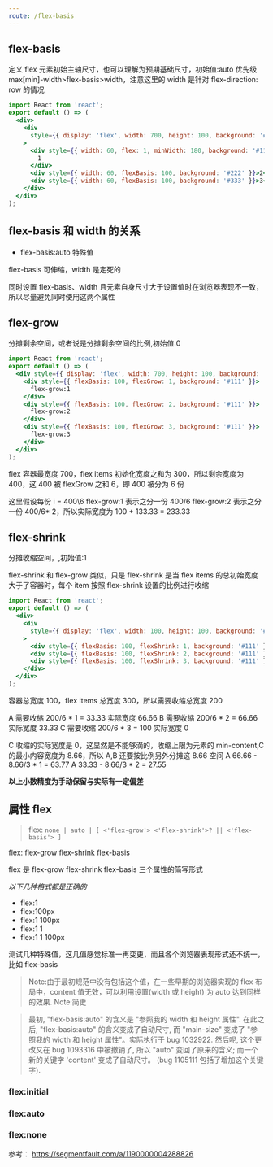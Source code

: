 ```yaml
---
route: /flex-basis
---
```


## flex-basis

定义 flex 元素初始主轴尺寸，也可以理解为预期基础尺寸，初始值:auto
优先级 max[min]-width>flex-basis>width，注意这里的 width 是针对 flex-direction: row 的情况

```jsx
import React from 'react';
export default () => (
  <div>
    <div
      style={{ display: 'flex', width: 700, height: 100, background: '#eee' }}
    >
      <div style={{ width: 60, flex: 1, minWidth: 180, background: '#111' }}>
        1
      </div>
      <div style={{ width: 60, flexBasis: 100, background: '#222' }}>2</div>
      <div style={{ width: 60, flexBasis: 100, background: '#333' }}>3</div>
    </div>
  </div>
);
```

## flex-basis 和 width 的关系

- flex-basis:auto 特殊值

flex-basis 可伸缩，width 是定死的

同时设置 flex-basis、width 且元素自身尺寸大于设置值时在浏览器表现不一致，所以尽量避免同时使用这两个属性

## flex-grow

分摊剩余空间，或者说是分摊剩余空间的比例,初始值:0

```jsx
import React from 'react';
export default () => (
  <div style={{ display: 'flex', width: 700, height: 100, background: '#eee' }}>
    <div style={{ flexBasis: 100, flexGrow: 1, background: '#111' }}>
      flex-grow:1
    </div>
    <div style={{ flexBasis: 100, flexGrow: 2, background: '#111' }}>
      flex-grow:2
    </div>
    <div style={{ flexBasis: 100, flexGrow: 3, background: '#111' }}>
      flex-grow:3
    </div>
  </div>
);
```

flex 容器最宽度 700，flex items 初始化宽度之和为 300，所以剩余宽度为 400，这 400 被 flexGrow 之和 6，即 400 被分为 6 份

这里假设每份 i = 400\6
flex-grow:1 表示之分一份 400/6
flex-grow:2 表示之分一份 400/6\* 2，所以实际宽度为 100 + 133.33 = 233.33

## flex-shrink

分摊收缩空间，,初始值:1

flex-shrink 和 flex-grow 类似，只是 flex-shrink 是当 flex items 的总初始宽度大于了容器时，每个 item 按照 flex-shrink 设置的比例进行收缩

```jsx
import React from 'react';
export default () => (
  <div>
    <div
      style={{ display: 'flex', width: 100, height: 100, background: '#eee' }}
    >
      <div style={{ flexBasis: 100, flexShrink: 1, background: '#111' }}>A</div>
      <div style={{ flexBasis: 100, flexShrink: 2, background: '#111' }}>B</div>
      <div style={{ flexBasis: 100, flexShrink: 3, background: '#111' }}>C</div>
    </div>
  </div>
);
```

容器总宽度 100，flex items 总宽度 300，所以需要收缩总宽度 200

A 需要收缩 200/6 \* 1 = 33.33 实际宽度 66.66
B 需要收缩 200/6 \* 2 = 66.66 实际宽度 33.33
C 需要收缩 200/6 \* 3 = 100 实际宽度 0

C 收缩的实际宽度是 0，这显然是不能够滴的，收缩上限为元素的 min-content,C 的最小内容宽度为 8.66，所以 A,B 还要按比例另外分摊这 8.66 空间
A 66.66 - 8.66/3 \* 1 = 63.77
A 33.33 - 8.66/3 \* 2 = 27.55

**以上小数精度为手动保留与实际有一定偏差**

## 属性 flex

> flex: `none | auto | [ <'flex-grow'> <'flex-shrink'>? || <'flex-basis'> ]`

flex: flex-grow flex-shrink flex-basis

flex 是 flex-grow flex-shrink flex-basis 三个属性的简写形式

_以下几种格式都是正确的_

- flex:1
- flex:100px
- flex:1 100px
- flex:1 1
- flex:1 1 100px

测试几种特殊值，这几值感觉标准一再变更，而且各个浏览器表现形式还不统一，比如 flex-basis

> Note:由于最初规范中没有包括这个值，在一些早期的浏览器实现的 flex 布局中，content 值无效，可以利用设置(width 或 height) 为 auto 达到同样的效果.
> Note:简史

> 最初, "flex-basis:auto" 的含义是 "参照我的 width 和 height 属性".
> 在此之后, "flex-basis:auto" 的含义变成了自动尺寸, 而 "main-size" 变成了 "参照我的 width 和 height 属性"。实际执行于 bug 1032922.
> 然后呢, 这个更改又在 bug 1093316 中被撤销了, 所以 "auto" 变回了原来的含义; 而一个新的关键字 'content' 变成了自动尺寸。 (bug 1105111 包括了增加这个关键字).

### flex:initial

### flex:auto

### flex:none

参考：
https://segmentfault.com/a/1190000004288826
